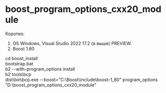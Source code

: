 # boost_program_options_cxx20_module

Коротко:
1. OS Windows, Visual Studio 2022 17.2 (и выше) PREVIEW.
2. Boost 1.80

cd boost_install  
bootstrap.bat  
b2 --with-program_options install  
b2 tools\bcp  
dist\bin\bcp.exe --boost="C:\Boost\include\boost-1_80" program_options "D:\boost_program_options_cxx20_module"   

